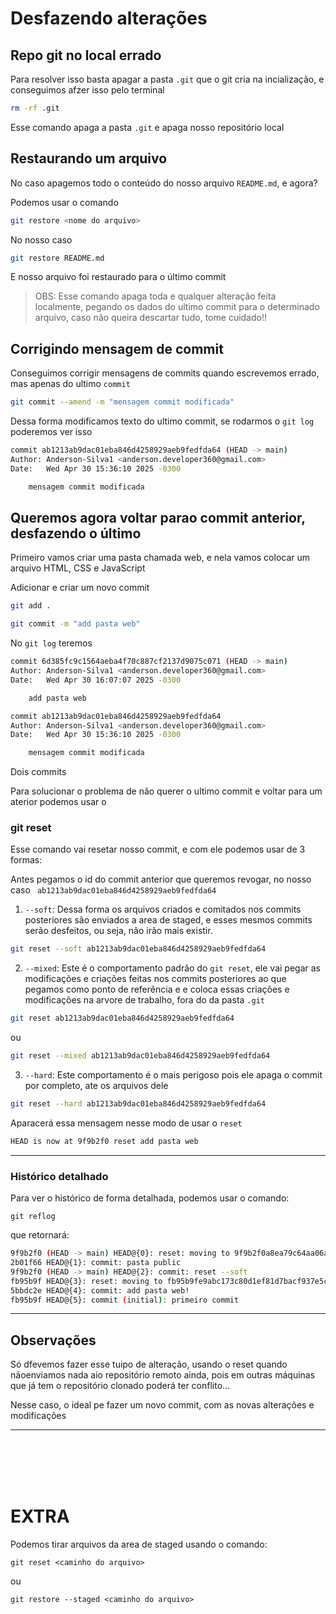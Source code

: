 # **Desfazendo alterações**

## Repo git no local errado

Para resolver isso basta apagar a pasta `.git` que o git cria na incialização, e conseguimos afzer isso pelo terminal

```bash
rm -rf .git
```

Esse comando apaga a pasta `.git` e apaga nosso repositório local

## Restaurando um arquivo

No caso apagemos todo o conteúdo do nosso arquivo `README.md`, e agora?

Podemos usar o comando

```bash
git restore <nome do arquivo>
```

No nosso caso

```bash
git restore README.md
```

E nosso arquivo foi restaurado para o último commit

> OBS: Esse comando apaga toda e qualquer alteração feita localmente, pegando os dados do ultimo commit para o determinado arquivo, caso não queira descartar tudo, tome cuidado!!

## Corrigindo mensagem de commit

Conseguimos corrigir mensagens de commits quando escrevemos errado, mas apenas do ultimo `commit`

```bash
git commit --amend -m "mensagem commit modificada"
```

Dessa forma modificamos texto do ultimo commit, se rodarmos o `git log` poderemos ver isso

```bash
commit ab1213ab9dac01eba846d4258929aeb9fedfda64 (HEAD -> main)
Author: Anderson-Silva1 <anderson.developer360@gmail.com>
Date:   Wed Apr 30 15:36:10 2025 -0300

    mensagem commit modificada
```

## Queremos agora voltar parao commit anterior, desfazendo o último

Primeiro vamos criar uma pasta chamada web, e nela vamos colocar um arquivo HTML, CSS e JavaScript

Adicionar e criar um novo commit

```bash
git add .
```

```bash
git commit -m "add pasta web"
```

No `git log` teremos

```bash
commit 6d385fc9c1564aeba4f70c887cf2137d9075c071 (HEAD -> main)
Author: Anderson-Silva1 <anderson.developer360@gmail.com>
Date:   Wed Apr 30 16:07:07 2025 -0300

    add pasta web

commit ab1213ab9dac01eba846d4258929aeb9fedfda64
Author: Anderson-Silva1 <anderson.developer360@gmail.com>
Date:   Wed Apr 30 15:36:10 2025 -0300

    mensagem commit modificada
```

Dois commits

Para solucionar o problema de não querer o ultimo commit e voltar para um aterior podemos usar o

### git reset

Esse comando vai resetar nosso commit, e com ele podemos usar de 3 formas:

Antes pegamos o id do commit anterior que queremos revogar, no nosso caso ` ab1213ab9dac01eba846d4258929aeb9fedfda64`

1. `--soft`:
   Dessa forma os arquivos criados e comitados nos commits posteriores são enviados a area de staged, e esses mesmos commits serão desfeitos, ou seja, não irão mais existir.

```bash
git reset --soft ab1213ab9dac01eba846d4258929aeb9fedfda64
```

2. `--mixed`:
   Este é o comportamento padrão do `git reset`, ele vai pegar as modificações e criações feitas nos commits posteriores ao que pegamos como ponto de referência e e coloca essas criações e modificações na arvore de trabalho, fora do da pasta `.git`

```bash
git reset ab1213ab9dac01eba846d4258929aeb9fedfda64
```

ou

```bash
git reset --mixed ab1213ab9dac01eba846d4258929aeb9fedfda64
```

3. `--hard`:
   Este comportamento é o mais perigoso pois ele apaga o commit por completo, ate os arquivos dele

```bash
git reset --hard ab1213ab9dac01eba846d4258929aeb9fedfda64
```

Aparacerá essa mensagem nesse modo de usar o `reset`

```bash
HEAD is now at 9f9b2f0 reset add pasta web
```

---

### Histórico detalhado

Para ver o histórico de forma detalhada, podemos usar o comando:

`git reflog`

que retornará:

```bash
9f9b2f0 (HEAD -> main) HEAD@{0}: reset: moving to 9f9b2f0a8ea79c64aa06a86f871222d3b202e9f8
2b01f66 HEAD@{1}: commit: pasta public
9f9b2f0 (HEAD -> main) HEAD@{2}: commit: reset --soft
fb95b9f HEAD@{3}: reset: moving to fb95b9fe9abc173c80d1ef81d7bacf937e5cf4e3
5bbdc2e HEAD@{4}: commit: add pasta web!
fb95b9f HEAD@{5}: commit (initial): primeiro commit
```

---

## Observações

Só dfevemos fazer esse tuipo de alteração, usando o reset quando nãoenviamos nada aio repositório remoto ainda, pois em outras máquinas que já tem o repositório clonado poderá ter conflito...

Nesse caso, o ideal pe fazer um novo commit, com as novas alterações e modificações

---

<br />
<br />
<br />
<br />

# EXTRA

Podemos tirar arquivos da area de staged usando o comando:

`git reset <caminho do arquivo>`

ou

`git restore --staged <caminho do arquivo>`
